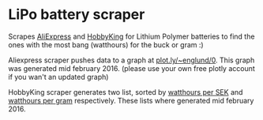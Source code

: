 # LiPo battery scraper

Scrapes [AliExpress](http://www.aliexpress.com/) and [HobbyKing](http://www.hobbyking.com/) for Lithium Polymer batteries to find the ones with the most bang (watthours) for the buck or gram :)

Aliexpress scraper pushes data to a graph at [plot.ly/~englund/0](https://plot.ly/~englund/0). This graph was generated mid february 2016. (please use your own free plotly account if you wan't an updated graph)

HobbyKing scraper generates two list, sorted by [watthours per SEK](https://github.com/larsenglund/LiPoBatteryScraper/blob/master/hk_batt_scrape/data_by_watthourspersek.json) and [watthours per gram](https://github.com/larsenglund/LiPoBatteryScraper/blob/master/hk_batt_scrape/data_by_watthourspergram.json) respectively. These lists where generated mid february 2016.
